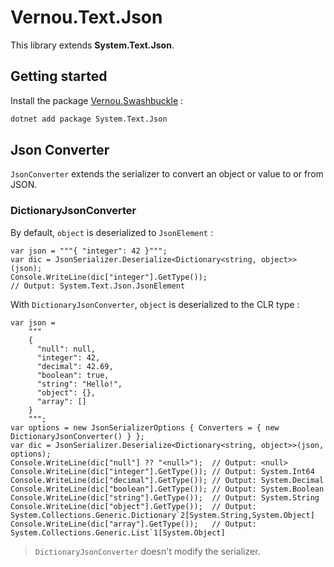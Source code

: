 # Vernou.Text.Json

This library extends **System.Text.Json**.

## Getting started

Install the package [Vernou.Swashbuckle](https://www.nuget.org/packages/System.Text.Json) :

```sh
dotnet add package System.Text.Json
```

## Json Converter

`JsonConverter` extends the serializer to convert an object or value to or from JSON.
### DictionaryJsonConverter

By default, `object` is deserialized to `JsonElement` :
```
var json = """{ "integer": 42 }""";
var dic = JsonSerializer.Deserialize<Dictionary<string, object>>(json);
Console.WriteLine(dic["integer"].GetType());
// Output: System.Text.Json.JsonElement
```

With `DictionaryJsonConverter`, `object` is deserialized to the CLR type :
```
var json =
    """
    {
      "null": null,
      "integer": 42,
      "decimal": 42.69,
      "boolean": true,
      "string": "Hello!",
      "object": {},
      "array": []
    }
    """;
var options = new JsonSerializerOptions { Converters = { new DictionaryJsonConverter() } };
var dic = JsonSerializer.Deserialize<Dictionary<string, object>>(json, options);
Console.WriteLine(dic["null"] ?? "<null>");  // Output: <null>
Console.WriteLine(dic["integer"].GetType()); // Output: System.Int64
Console.WriteLine(dic["decimal"].GetType()); // Output: System.Decimal
Console.WriteLine(dic["boolean"].GetType()); // Output: System.Boolean
Console.WriteLine(dic["string"].GetType());  // Output: System.String
Console.WriteLine(dic["object"].GetType());  // Output: System.Collections.Generic.Dictionary`2[System.String,System.Object]
Console.WriteLine(dic["array"].GetType());   // Output: System.Collections.Generic.List`1[System.Object]
```

> `DictionaryJsonConverter` doesn't modify the serializer.
